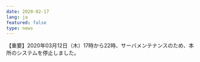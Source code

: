 ```yaml
---
date: 2020-02-17
lang: ja
featured: false
type: news
---
```

【重要】2020年03月12日（木）17時から22時、サーバメンテナンスのため、本所のシステムを停止しました。
